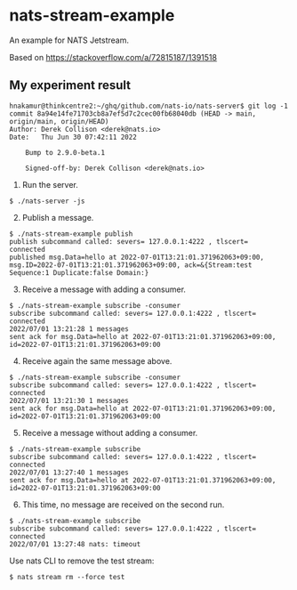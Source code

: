 nats-stream-example
===================

An example for NATS Jetstream.

Based on https://stackoverflow.com/a/72815187/1391518

## My experiment result

```
hnakamur@thinkcentre2:~/ghq/github.com/nats-io/nats-server$ git log -1
commit 8a94e14fe71703cb8a7ef5d7c2cec00fb68040db (HEAD -> main, origin/main, origin/HEAD)
Author: Derek Collison <derek@nats.io>
Date:   Thu Jun 30 07:42:11 2022

    Bump to 2.9.0-beta.1

    Signed-off-by: Derek Collison <derek@nats.io>
```

1. Run the server.

```
$ ./nats-server -js
```


2. Publish a message.

```
$ ./nats-stream-example publish
publish subcommand called: severs= 127.0.0.1:4222 , tlscert=
connected
published msg.Data=hello at 2022-07-01T13:21:01.371962063+09:00, msg.ID=2022-07-01T13:21:01.371962063+09:00, ack=&{Stream:test Sequence:1 Duplicate:false Domain:}
```

3. Receive a message with adding a consumer.

```
$ ./nats-stream-example subscribe -consumer
subscribe subcommand called: severs= 127.0.0.1:4222 , tlscert=
connected
2022/07/01 13:21:28 1 messages
sent ack for msg.Data=hello at 2022-07-01T13:21:01.371962063+09:00, id=2022-07-01T13:21:01.371962063+09:00
```

4. Receive again the same message above.

```
$ ./nats-stream-example subscribe -consumer
subscribe subcommand called: severs= 127.0.0.1:4222 , tlscert=
connected
2022/07/01 13:21:30 1 messages
sent ack for msg.Data=hello at 2022-07-01T13:21:01.371962063+09:00, id=2022-07-01T13:21:01.371962063+09:00
```

5. Receive a message without adding a consumer.

```
$ ./nats-stream-example subscribe
subscribe subcommand called: severs= 127.0.0.1:4222 , tlscert=
connected
2022/07/01 13:27:40 1 messages
sent ack for msg.Data=hello at 2022-07-01T13:21:01.371962063+09:00, id=2022-07-01T13:21:01.371962063+09:00
```

6. This time, no message are received on the second run.

```
$ ./nats-stream-example subscribe
subscribe subcommand called: severs= 127.0.0.1:4222 , tlscert=
connected
2022/07/01 13:27:48 nats: timeout
```

Use nats CLI to remove the test stream:

```
$ nats stream rm --force test
```

